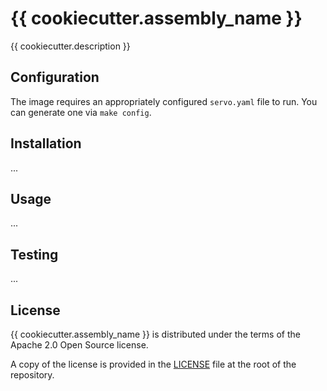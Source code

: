 # {{ cookiecutter.assembly_name }}

{{ cookiecutter.description }}

## Configuration

The image requires an appropriately configured `servo.yaml` file to run. You can generate one via
`make config`.

## Installation
...

## Usage
...

## Testing
...

## License

{{ cookiecutter.assembly_name }} is distributed under the terms of the Apache 2.0 Open Source license.

A copy of the license is provided in the [LICENSE](LICENSE) file at the root of the repository.
